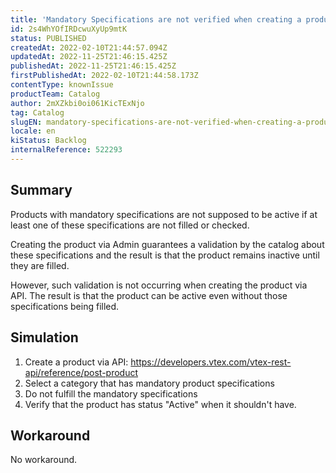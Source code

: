 ```yaml
---
title: 'Mandatory Specifications are not verified when creating a product through API'
id: 2s4WhYOfIRDcwuXyUp9mtK
status: PUBLISHED
createdAt: 2022-02-10T21:44:57.094Z
updatedAt: 2022-11-25T21:46:15.425Z
publishedAt: 2022-11-25T21:46:15.425Z
firstPublishedAt: 2022-02-10T21:44:58.173Z
contentType: knownIssue
productTeam: Catalog
author: 2mXZkbi0oi061KicTExNjo
tag: Catalog
slugEN: mandatory-specifications-are-not-verified-when-creating-a-product-through-api
locale: en
kiStatus: Backlog
internalReference: 522293
---
```


## Summary


Products with mandatory specifications are not supposed to be active if at least one of these specifications are not filled or checked.

Creating the product via Admin guarantees a validation by the catalog about these specifications and the result is that the product remains inactive until they are filled.

However, such validation is not occurring when creating the product via API. The result is that the product can be active even without those specifications being filled.



## Simulation





1. Create a product via API: https://developers.vtex.com/vtex-rest-api/reference/post-product
2. Select a category that has mandatory product specifications
3. Do not fulfill the mandatory specifications
4. Verify that the product has status "Active" when it shouldn't have.



## Workaround





No workaround.

